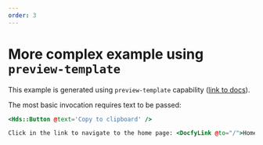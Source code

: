 ```yaml
---
order: 3
---
```


# More complex example using `preview-template`

This example is generated using `preview-template` capability ([link to docs](https://docfy.dev/docs/ember/writing-demos#preview-template)).

The most basic invocation requires text to be passed:

```hbs preview-template
<Hds::Button @text='Copy to clipboard' />
```

```hbs preview-template
Click in the link to navigate to the home page: <DocfyLink @to="/">Home</DocfyLink>
```

